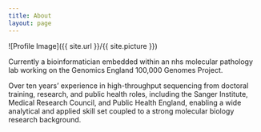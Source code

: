 ```yaml
---
title: About
layout: page
---
```

![Profile Image]({{ site.url }}/{{ site.picture }})

Currently a bioinformatician embedded within an nhs molecular pathology lab working on the Genomics England 100,000 Genomes Project.

Over ten years’ experience in high-throughput sequencing from doctoral training, research, and public health roles, including the Sanger Institute, Medical Research Council, and Public Health England, enabling a wide analytical and applied skill set coupled to a strong molecular biology research background.
